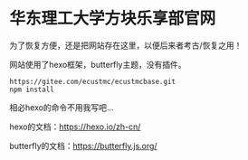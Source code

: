 # 华东理工大学方块乐享部官网
为了恢复方便，还是把网站存在这里，以便后来者考古/恢复之用！

网站使用了hexo框架，butterfly主题，没有插件。

```
https://gitee.com/ecustmc/ecustmcbase.git
npm install
```
相必hexo的命令不用我写吧...

hexo的文档：https://hexo.io/zh-cn/

butterfly的文档：https://butterfly.js.org/